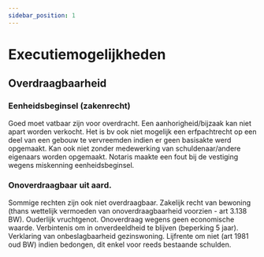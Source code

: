 ```yaml
---
sidebar_position: 1
---
```


# Executiemogelijkheden

## Overdraagbaarheid

### Eenheidsbeginsel (zakenrecht)

Goed moet vatbaar zijn voor overdracht. Een aanhorigheid/bijzaak kan niet apart worden verkocht. Het is bv ook niet mogelijk een erfpachtrecht op een deel van een gebouw te vervreemden indien er geen basisakte werd opgemaakt. Kan ook niet zonder medewerking van schuldenaar/andere eigenaars worden opgemaakt. Notaris maakte een fout bij de vestiging wegens miskenning eenheidsbeginsel. 

### Onoverdraagbaar uit aard.

Sommige rechten zijn ook niet overdraagbaar. Zakelijk recht van bewoning (thans wettelijk vermoeden van onoverdraagbaarheid voorzien - art 3.138 BW). Ouderlijk vruchtgenot. Onoverdraag wegens geen economische waarde. Verbintenis om in onverdeeldheid te blijven (beperking 5 jaar). Verklaring van onbeslagbaarheid gezinswoning. Lijfrente om niet (art 1981 oud BW) indien bedongen, dit enkel voor reeds bestaande schulden.
